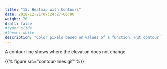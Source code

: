 ```yaml
---
title: "15. Heatmap with Contours"
date: 2018-12-21T07:24:27-06:00
weight: 70
draft: false
#type: slide
#theme: white
description: "Color pixels based on values of a function. Put contour lines every 50 values."
---
```


A contour line shows where the elevation does not change.


{{% figure src="contour-lines.gif" %}}


